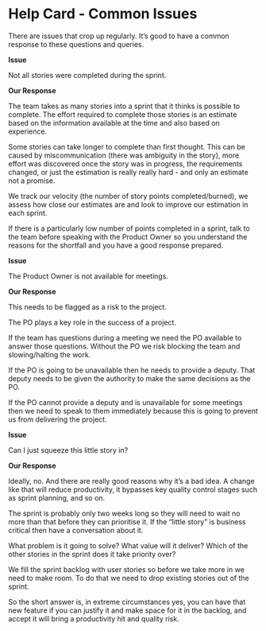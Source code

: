 # Help Card - Common Issues

There are issues that crop up regularly. It’s good to have a common response to these questions and queries.

 **Issue** 

Not all stories were completed during the sprint.

 **Our Response** 

The team takes as many stories into a sprint that it thinks is possible to complete. The effort required to complete those stories is an estimate based on the information available at the time and also based on experience.

Some stories can take longer to complete than first thought. This can be caused by miscommunication \(there was ambiguity in the story\), more effort was discovered once the story was in progress, the requirements changed, or just the estimation is really really hard - and only an estimate not a promise.

We track our velocity \(the number of story points completed/burned\), we assess how close our estimates are and look to improve our estimation in each sprint.

If there is a particularly low number of points completed in a sprint, talk to the team before speaking with the Product Owner so you understand the reasons for the shortfall and you have a good response prepared.

 **Issue** 

The Product Owner is not available for meetings.

 **Our Response** 

This needs to be flagged as a risk to the project.

The PO plays a key role in the success of a project.

If the team has questions during a meeting we need the PO available to answer those questions. Without the PO we risk blocking the team and slowing/halting the work.

If the PO is going to be unavailable then he needs to provide a deputy. That deputy needs to be given the authority to make the same decisions as the PO.

If the PO cannot provide a deputy and is unavailable for some meetings then we need to speak to them immediately because this is going to prevent us from delivering the project.

 **Issue** 

Can I just squeeze this little story in?

 **Our Response** 

Ideally, no. And there are really good reasons why it’s a bad idea. A change like that will reduce productivity, it bypasses key quality control stages such as sprint planning, and so on.

The sprint is probably only two weeks long so they will need to wait no more than that before they can prioritise it. If the “little story” is business critical then have a conversation about it.

What problem is it going to solve? What value will it deliver? Which of the other stories in the sprint does it take priority over?

We fill the sprint backlog with user stories so before we take more in we need to make room. To do that we need to drop existing stories out of the sprint.

So the short answer is, in extreme circumstances yes, you can have that new feature if you can justify it and make space for it in the backlog, and accept it will bring a productivity hit and quality risk.

